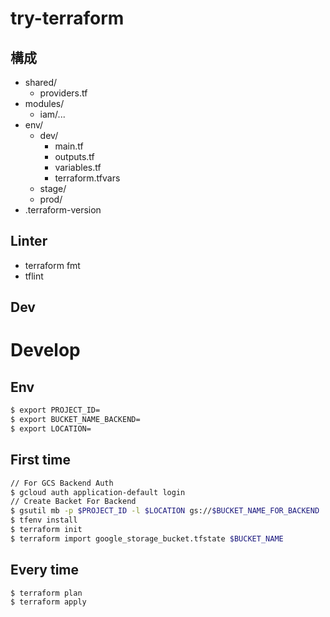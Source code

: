 # try-terraform

## 構成

* shared/
  * providers.tf
* modules/
  * iam/...
* env/
    * dev/
        * main.tf
        * outputs.tf
        * variables.tf
        * terraform.tfvars
    * stage/
    * prod/
* .terraform-version

## Linter

* terraform fmt
* tflint


## Dev

# Develop

## Env
```bash
$ export PROJECT_ID=
$ export BUCKET_NAME_BACKEND=
$ export LOCATION=
```

## First time
```bash
// For GCS Backend Auth
$ gcloud auth application-default login
// Create Backet For Backend
$ gsutil mb -p $PROJECT_ID -l $LOCATION gs://$BUCKET_NAME_FOR_BACKEND
$ tfenv install
$ terraform init
$ terraform import google_storage_bucket.tfstate $BUCKET_NAME
```

## Every time
```bash
$ terraform plan
$ terraform apply
```